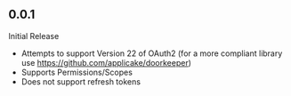 ## 0.0.1

Initial Release
  - Attempts to support Version 22 of OAuth2 (for a more compliant library use https://github.com/applicake/doorkeeper)
  - Supports Permissions/Scopes
  - Does not support refresh tokens